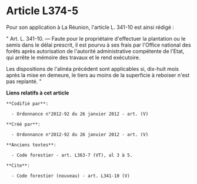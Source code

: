 # Article L374-5

Pour son application à La Réunion, l'article L. 341-10 est ainsi rédigé :

" Art. L. 341-10. ― Faute pour le propriétaire d'effectuer la plantation ou le semis dans le délai prescrit, il est pourvu à
ses frais par l'Office national des forêts après autorisation de l'autorité administrative compétente de l'Etat, qui arrête
le mémoire des travaux et le rend exécutoire.

Les dispositions de l'alinéa précédent sont applicables si, dix-huit mois après la mise en demeure, le tiers au moins de la
superficie à reboiser n'est pas replanté. "

**Liens relatifs à cet article**

	**Codifié par**:

	  - Ordonnance n°2012-92 du 26 janvier 2012 - art. (V)

	**Créé par**:

	  - Ordonnance n°2012-92 du 26 janvier 2012 - art. (V)

	**Anciens textes**:

	  - Code forestier - art. L363-7 (VT), al 3 à 5.

	**Cite**:

	  - Code forestier (nouveau) - art. L341-10 (V)
